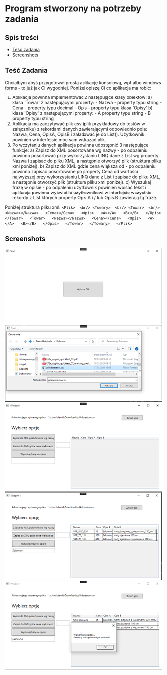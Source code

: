 # Program stworzony na potrzeby zadania

## Spis treści 
* [Teść zadania](#Teść-Zadania)
* [Screenshots](#Screenshots)

## Teść Zadania
Chciałbym abyś przygotował prostą aplikację konsolową, wpf albo windows forms - to już jak Ci wygodniej. Poniżej opiszę Ci co aplikacja ma robić:

1. Aplikacja powinna implementować 2 następujące klasy obiektów:
                a) klasa 'Towar' z następującymi property:
                - Nazwa - property typu string
                - Cena - property typu decimal
                - Opis - property typu klasa 'Opisy'
                b) klasa 'Opisy' z następującymi property:
                - A property typu string
                - B property typu string
2. Aplikacja ma zaczytywać plik csv (plik przykładowy do testów w załączniku) z rekordami danych zawierającymi odpowiednio pola: Nazwa, Cena, OpisA, OpisB i załadować je do List<Towar>(). Użytkownik powinien w interfejsie móc sam wskazać plik.
3. Po wczytaniu danych aplikacja powinna udostępnić 3 następujące funkcje:
                a) Zapisz do XML posortowane wg nazwy - po odpaleniu powinno posortować przy wykorzystaniu LINQ dane z List<Towar> wg property Nazwa i zapisać do pliku XML, a następnie otworzyć plik (struktura pliku xml poniżej).
                b) Zapisz do XML gdzie cena większa od - po odpaleniu powinno zapisać posortowane po property Cena od wartości najwyższej przy wykorzystaniu LINQ dane z List<Towar> i zapisać do pliku XML, a następnie otworzyć plik (struktura pliku xml poniżej).
                c) Wyszukaj frazę w opisie - po odpaleniu użytkownik powinien wpisać tekst i aplikacja powinna wyświetlić użytkownikowi w interfejsie wszystkie rekordy z List<Towar> których property Opis.A i / lub Opis.B zawierają tą frazę.


Poniżej struktura pliku xml:
`
<Plik>  <br/>
<Towary>  <br/>
<Towar>  <br/>
<Nazwa></Nazwa>  
<Cena></Cena>  
<Opis>  
<A></A>  
<B></B>  
</Opis>  
</Towar>  
<Towar>  
<Nazwa></Nazwa>  
<Cena></Cena>  
<Opis>  
<A></A>  
<B></B>  
</Opis>  
</Towar>  
</Towary>  
</Plik>  
`
## Screenshots
![Example screenshot](./zadanie_ss/ss1.PNG)
![Example screenshot](./zadanie_ss/ss2.PNG)
![Example screenshot](./zadanie_ss/ss3.PNG)
![Example screenshot](./zadanie_ss/ss4.PNG)
![Example screenshot](./zadanie_ss/ss5.PNG)